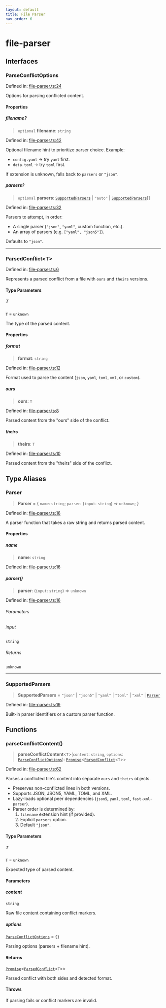 ```yaml
---
layout: default
title: File Parser
nav_order: 6
---
```


# file-parser

## Interfaces

### ParseConflictOptions

Defined in: [file-parser.ts:24](https://github.com/react18-tools/git-json-resolver/blob/dc8d77b61daa61f118acc2f74e260f814fc055fe/lib/src/file-parser.ts#L24)

Options for parsing conflicted content.

#### Properties

##### filename?

> `optional` **filename**: `string`

Defined in: [file-parser.ts:42](https://github.com/react18-tools/git-json-resolver/blob/dc8d77b61daa61f118acc2f74e260f814fc055fe/lib/src/file-parser.ts#L42)

Optional filename hint to prioritize parser choice.
Example:

- `config.yaml` → try `yaml` first.
- `data.toml` → try `toml` first.

If extension is unknown, falls back to `parsers` or `"json"`.

##### parsers?

> `optional` **parsers**: [`SupportedParsers`](#supportedparsers) \| `"auto"` \| [`SupportedParsers`](#supportedparsers)[]

Defined in: [file-parser.ts:32](https://github.com/react18-tools/git-json-resolver/blob/dc8d77b61daa61f118acc2f74e260f814fc055fe/lib/src/file-parser.ts#L32)

Parsers to attempt, in order:

- A single parser (`"json"`, `"yaml"`, custom function, etc.).
- An array of parsers (e.g. `["yaml", "json5"]`).

Defaults to `"json"`.

---

### ParsedConflict\<T\>

Defined in: [file-parser.ts:6](https://github.com/react18-tools/git-json-resolver/blob/dc8d77b61daa61f118acc2f74e260f814fc055fe/lib/src/file-parser.ts#L6)

Represents a parsed conflict from a file with `ours` and `theirs` versions.

#### Type Parameters

##### T

`T` = `unknown`

The type of the parsed content.

#### Properties

##### format

> **format**: `string`

Defined in: [file-parser.ts:12](https://github.com/react18-tools/git-json-resolver/blob/dc8d77b61daa61f118acc2f74e260f814fc055fe/lib/src/file-parser.ts#L12)

Format used to parse the content (`json`, `yaml`, `toml`, `xml`, or `custom`).

##### ours

> **ours**: `T`

Defined in: [file-parser.ts:8](https://github.com/react18-tools/git-json-resolver/blob/dc8d77b61daa61f118acc2f74e260f814fc055fe/lib/src/file-parser.ts#L8)

Parsed content from the "ours" side of the conflict.

##### theirs

> **theirs**: `T`

Defined in: [file-parser.ts:10](https://github.com/react18-tools/git-json-resolver/blob/dc8d77b61daa61f118acc2f74e260f814fc055fe/lib/src/file-parser.ts#L10)

Parsed content from the "theirs" side of the conflict.

## Type Aliases

### Parser

> **Parser** = \{ `name`: `string`; `parser`: (`input`: `string`) => `unknown`; \}

Defined in: [file-parser.ts:16](https://github.com/react18-tools/git-json-resolver/blob/dc8d77b61daa61f118acc2f74e260f814fc055fe/lib/src/file-parser.ts#L16)

A parser function that takes a raw string and returns parsed content.

#### Properties

##### name

> **name**: `string`

Defined in: [file-parser.ts:16](https://github.com/react18-tools/git-json-resolver/blob/dc8d77b61daa61f118acc2f74e260f814fc055fe/lib/src/file-parser.ts#L16)

##### parser()

> **parser**: (`input`: `string`) => `unknown`

Defined in: [file-parser.ts:16](https://github.com/react18-tools/git-json-resolver/blob/dc8d77b61daa61f118acc2f74e260f814fc055fe/lib/src/file-parser.ts#L16)

###### Parameters

###### input

`string`

###### Returns

`unknown`

---

### SupportedParsers

> **SupportedParsers** = `"json"` \| `"json5"` \| `"yaml"` \| `"toml"` \| `"xml"` \| [`Parser`](#parser)

Defined in: [file-parser.ts:19](https://github.com/react18-tools/git-json-resolver/blob/dc8d77b61daa61f118acc2f74e260f814fc055fe/lib/src/file-parser.ts#L19)

Built-in parser identifiers or a custom parser function.

## Functions

### parseConflictContent()

> **parseConflictContent**\<`T`\>(`content`: `string`, `options`: [`ParseConflictOptions`](#parseconflictoptions)): [`Promise`](https://developer.mozilla.org/docs/Web/JavaScript/Reference/Global_Objects/Promise)\<[`ParsedConflict`](#parsedconflict)\<`T`\>\>

Defined in: [file-parser.ts:62](https://github.com/react18-tools/git-json-resolver/blob/dc8d77b61daa61f118acc2f74e260f814fc055fe/lib/src/file-parser.ts#L62)

Parses a conflicted file's content into separate `ours` and `theirs` objects.

- Preserves non-conflicted lines in both versions.
- Supports JSON, JSON5, YAML, TOML, and XML.
- Lazy-loads optional peer dependencies (`json5`, `yaml`, `toml`, `fast-xml-parser`).
- Parser order is determined by:
  1. `filename` extension hint (if provided).
  2. Explicit `parsers` option.
  3. Default `"json"`.

#### Type Parameters

##### T

`T` = `unknown`

Expected type of parsed content.

#### Parameters

##### content

`string`

Raw file content containing conflict markers.

##### options

[`ParseConflictOptions`](#parseconflictoptions) = `{}`

Parsing options (parsers + filename hint).

#### Returns

[`Promise`](https://developer.mozilla.org/docs/Web/JavaScript/Reference/Global_Objects/Promise)\<[`ParsedConflict`](#parsedconflict)\<`T`\>\>

Parsed conflict with both sides and detected format.

#### Throws

If parsing fails or conflict markers are invalid.
